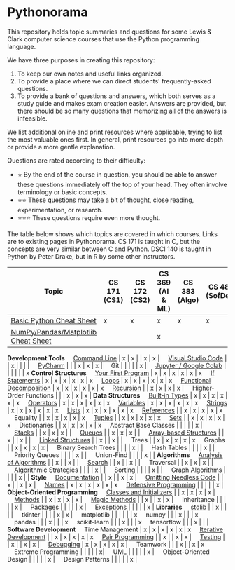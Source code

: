 # Pythonorama
This repository holds topic summaries and questions for some Lewis \& Clark computer science courses that use the Python programming language.

We have three purposes in creating this repository:
1. To keep our own notes and useful links organized.
1. To provide a place where we can direct students' frequently-asked questions.
1. To provide a bank of questions and answers, which both serves as a study guide and makes exam creation easier. Answers are provided, but there should be so many questions that memorizing all of the answers is infeasible.

We list additional online and print resources where applicable, trying to list the most valuable ones first. In general, print resources go into more depth or provide a more gentle explanation.

Questions are rated according to their difficulty:
- :star: By the end of the course in question, you should be able to answer these questions immediately off the top of your head. They often involve terminology or basic concepts.
- :star::star: These questions may take a bit of thought, close reading, experimentation, or research.
- :star::star::star: These questions require even more thought.

The table below shows which topics are covered in which courses. Links are to existing pages in Pythonorama. CS 171 is taught in C, but the concepts are very similar between C and Python. DSCI 140 is taught in Python by Peter Drake, but in R by some other instructors.

Topic | CS 171<br>(CS1) | CS 172<br>(CS2) | CS 369<br>(AI & ML) | CS 383<br>(Algo) | CS 488<br>(SofDev) | DSCI 140<br>(DataSci)
-|-|-|-|-|-|-
[Basic Python Cheat Sheet](python_cheat_sheet.pdf) | x | x | x | x | x | x
[NumPy/Pandas/Matplotlib Cheat Sheet](numpy_pandas_matplotlib_cheat_sheet.pdf) |  |  | x |  |  | x
**Development Tools**
&nbsp;&nbsp;&nbsp;&nbsp;[Command Line](development_tools/command_line.md) | x | x | | x | x |
&nbsp;&nbsp;&nbsp;&nbsp;[Visual Studio Code](development_tools/vs_code.md) | | x | | | |
&nbsp;&nbsp;&nbsp;&nbsp;[PyCharm](development_tools/pycharm.md) | | | x | x | x |
&nbsp;&nbsp;&nbsp;&nbsp;Git | | | | | x |
&nbsp;&nbsp;&nbsp;&nbsp;[Jupyter / Google Colab](development_tools/jupyter.md) | | | | | | x
**Control Structures**
&nbsp;&nbsp;&nbsp;&nbsp;[Your First Program](control_structures/your_first_program.md) | x | x | x | x | x | x
&nbsp;&nbsp;&nbsp;&nbsp;[If Statements](control_structures/if_else.md) | x | x | x | x | x | x
&nbsp;&nbsp;&nbsp;&nbsp;[Loops](control_structures/loops.md) | x | x | x | x | x | x
&nbsp;&nbsp;&nbsp;&nbsp;[Functional Decomposition](control_structures/functional_decomposition.md) | x | x | x | x | x | x
&nbsp;&nbsp;&nbsp;&nbsp;[Recursion](control_structures/recursion.md) | | x | x | x | x |
&nbsp;&nbsp;&nbsp;&nbsp;Higher-Order Functions | | | x | x | x |
**Data Structures**
&nbsp;&nbsp;&nbsp;&nbsp;[Built-in Types](data_structures/built_in_types.md) | x | x | x | x | x | x
&nbsp;&nbsp;&nbsp;&nbsp;[Operators](data_structures/operators.md) | x | x | x | x | x | x
&nbsp;&nbsp;&nbsp;&nbsp;[Variables](data_structures/variables.md) | x | x | x | x | x | x
&nbsp;&nbsp;&nbsp;&nbsp;[Strings](data_structures/strings.md) | x | x | x | x | x | x
&nbsp;&nbsp;&nbsp;&nbsp;[Lists](data_structures/lists.md) | x | x | x | x | x | x
&nbsp;&nbsp;&nbsp;&nbsp;[References](data_structures/references.md) | | x | x | x | x | x
&nbsp;&nbsp;&nbsp;&nbsp;Equality | | x | x | x | x | x
&nbsp;&nbsp;&nbsp;&nbsp;[Tuples](data_structures/tuples.md) | | x | x | x | x | x
&nbsp;&nbsp;&nbsp;&nbsp;[Sets](data_structures/sets.md) | | x | x | x | x | x
&nbsp;&nbsp;&nbsp;&nbsp;Dictionaries | | x | x | x | x | x
&nbsp;&nbsp;&nbsp;&nbsp;Abstract Base Classes | | | | | x |
&nbsp;&nbsp;&nbsp;&nbsp;[Stacks](data_structures/stacks.md) | | x | x | x |  |
&nbsp;&nbsp;&nbsp;&nbsp;[Queues](data_structures/queues.md) | | x | x | x |  |
&nbsp;&nbsp;&nbsp;&nbsp;[Array-based Structures](data_structures/array_based.md) | | x | | x |  |
&nbsp;&nbsp;&nbsp;&nbsp;[Linked Structures](data_structures/linked_lists.md) | | x | | x |  |
&nbsp;&nbsp;&nbsp;&nbsp;Trees | | x | x | x | x | x
&nbsp;&nbsp;&nbsp;&nbsp;Graphs | | x | x | x | x |
&nbsp;&nbsp;&nbsp;&nbsp;Binary Search Trees | | | | x | |
&nbsp;&nbsp;&nbsp;&nbsp;Hash Tables | | | | x | |
&nbsp;&nbsp;&nbsp;&nbsp;Priority Queues | | | | x | |
&nbsp;&nbsp;&nbsp;&nbsp;Union-Find | | | | x | |
**Algorithms**
&nbsp;&nbsp;&nbsp;&nbsp;[Analysis of Algorithms](algorithms/analysis.md) | | x | | x | |
&nbsp;&nbsp;&nbsp;&nbsp;[Search](algorithms/search.md) | | x | | x | |
&nbsp;&nbsp;&nbsp;&nbsp;Traversal | | x | x | x | |
&nbsp;&nbsp;&nbsp;&nbsp;Algorithmic Strategies | | | | x | |
&nbsp;&nbsp;&nbsp;&nbsp;Sorting | | | | x | |
&nbsp;&nbsp;&nbsp;&nbsp;Graph Algorithms | | | | x | |
**Style**
&nbsp;&nbsp;&nbsp;&nbsp;[Documentation](style/documentation.md) | | x |  | x | x |
&nbsp;&nbsp;&nbsp;&nbsp;[Omitting Needless Code](style/omitting_needless_code.md) | | x | | x | x |
&nbsp;&nbsp;&nbsp;&nbsp;[Names](style/names.md) | x | x | x | x | x | x
&nbsp;&nbsp;&nbsp;&nbsp;[Defensive Programming](style/defensive_programming.md) | | | | | x |
**Object-Oriented Programming**
&nbsp;&nbsp;&nbsp;&nbsp;[Classes and Initializers](oop/classes.md) | | x | x | x | x |
&nbsp;&nbsp;&nbsp;&nbsp;[Methods](oop/methods.md) | | x | x | x | x |
&nbsp;&nbsp;&nbsp;&nbsp;[Magic Methods](oop/magic.md) | | x | | x | x |
&nbsp;&nbsp;&nbsp;&nbsp;Inheritance | | | | | x |
&nbsp;&nbsp;&nbsp;&nbsp;Packages | | | | | x |
&nbsp;&nbsp;&nbsp;&nbsp;Exceptions | | | | | x |
**Libraries**
&nbsp;&nbsp;&nbsp;&nbsp;[stdlib](libraries/stdlib.md) | | x | | | |
&nbsp;&nbsp;&nbsp;&nbsp;tkinter | | | | x | x |
&nbsp;&nbsp;&nbsp;&nbsp;matplotlib | | | | | | x
&nbsp;&nbsp;&nbsp;&nbsp;numpy | | | x | | | x
&nbsp;&nbsp;&nbsp;&nbsp;pandas | | | x | | | x
&nbsp;&nbsp;&nbsp;&nbsp;scikit-learn | | | x | | | x
&nbsp;&nbsp;&nbsp;&nbsp;tensorflow | | | x | | |
**Software Development**
&nbsp;&nbsp;&nbsp;&nbsp;Time Management | x | x | x | x | x | x
&nbsp;&nbsp;&nbsp;&nbsp;[Iterative Development](software_development/iterative_development.md) | | x | x | x | x | x
&nbsp;&nbsp;&nbsp;&nbsp;[Pair Programming](software_development/pair_programming.md) | | x | | x | x |
&nbsp;&nbsp;&nbsp;&nbsp;[Testing](software_development/testing.md) | | x | | x | x |
&nbsp;&nbsp;&nbsp;&nbsp;[Debugging](software_development/debugging.md) | x | x | x | x | x |
&nbsp;&nbsp;&nbsp;&nbsp;Teamwork | | | x | | x | x
&nbsp;&nbsp;&nbsp;&nbsp;Extreme Programming | | | | |  x|
&nbsp;&nbsp;&nbsp;&nbsp;UML | | | | | x |
&nbsp;&nbsp;&nbsp;&nbsp;Object-Oriented Design | | | | | x |
&nbsp;&nbsp;&nbsp;&nbsp;Design Patterns | | | | | x |
